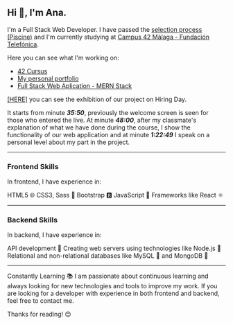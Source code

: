 ## Hi 👋, I'm Ana.

I'm a Full Stack Web Developer. 
I have passed the [selection process (Piscine)](https://github.com/AnaLR27/42-Piscine) and I'm currently studying at [Campus 42 Málaga - Fundación Telefónica](https://www.fundaciontelefonica.com/empleabilidad/campus-42/).  
  
  
Here you can see what I'm working on:
- [42 Cursus](https://github.com/AnaLR27/42-Cursus)
- [My personal portfolio](https://alorenzodev.com)
- [Full Stack Web Aplication - MERN Stack](https://github.com/AnaLR27/recipes-project-MERN)
  

[[HERE]](https://www.youtube.com/watch?v=c4gviraDhts&t=2869s&ab_channel=CODESPACE) you can see the exhibition of our project on Hiring Day.

It starts from minute ***35:50***, previously the welcome screen is seen for those who entered the live. At minute ***48:00***, after my classmate's explanation of what we have done during the course, I show the functionality of our web application and at minute ***1:22:49*** I speak on a personal level about my part in the project.

---

### Frontend Skills
In frontend, I have experience in:

HTML5 🌐
CSS3, Sass 🎨
Bootstrap 🅱️
JavaScript 🚀
Frameworks like React ⚛️

---

### Backend Skills
In backend, I have experience in:

API development 🚀
Creating web servers using technologies like Node.js 🚀
Relational and non-relational databases like MySQL 🐬 and MongoDB 🍃

---

Constantly Learning 📚
I am passionate about continuous learning and always looking for new technologies and tools to improve my work. If you are looking for a developer with experience in both frontend and backend, feel free to contact me.

Thanks for reading! 😊

<!--
**AnaLR27/AnaLR27** is a ✨ _special_ ✨ repository because its `README.md` (this file) appears on your GitHub profile.

Here are some ideas to get you started:

- 🔭 I’m currently working on ...
- 🌱 I’m currently learning ...
- 👯 I’m looking to collaborate on ...
- 🤔 I’m looking for help with ...
- 💬 Ask me about ...
- 📫 How to reach me: ...
- 😄 Pronouns: ...
- ⚡ Fun fact: ...
-->
